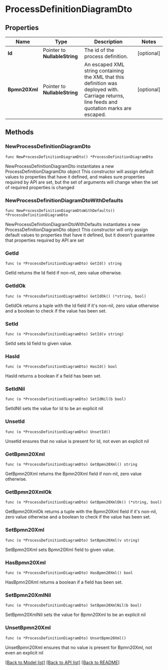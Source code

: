 # ProcessDefinitionDiagramDto

## Properties

Name | Type | Description | Notes
------------ | ------------- | ------------- | -------------
**Id** | Pointer to **NullableString** | The id of the process definition. | [optional] 
**Bpmn20Xml** | Pointer to **NullableString** | An escaped XML string containing the XML that this definition was deployed with. Carriage returns, line feeds and quotation marks are escaped. | [optional] 

## Methods

### NewProcessDefinitionDiagramDto

`func NewProcessDefinitionDiagramDto() *ProcessDefinitionDiagramDto`

NewProcessDefinitionDiagramDto instantiates a new ProcessDefinitionDiagramDto object
This constructor will assign default values to properties that have it defined,
and makes sure properties required by API are set, but the set of arguments
will change when the set of required properties is changed

### NewProcessDefinitionDiagramDtoWithDefaults

`func NewProcessDefinitionDiagramDtoWithDefaults() *ProcessDefinitionDiagramDto`

NewProcessDefinitionDiagramDtoWithDefaults instantiates a new ProcessDefinitionDiagramDto object
This constructor will only assign default values to properties that have it defined,
but it doesn't guarantee that properties required by API are set

### GetId

`func (o *ProcessDefinitionDiagramDto) GetId() string`

GetId returns the Id field if non-nil, zero value otherwise.

### GetIdOk

`func (o *ProcessDefinitionDiagramDto) GetIdOk() (*string, bool)`

GetIdOk returns a tuple with the Id field if it's non-nil, zero value otherwise
and a boolean to check if the value has been set.

### SetId

`func (o *ProcessDefinitionDiagramDto) SetId(v string)`

SetId sets Id field to given value.

### HasId

`func (o *ProcessDefinitionDiagramDto) HasId() bool`

HasId returns a boolean if a field has been set.

### SetIdNil

`func (o *ProcessDefinitionDiagramDto) SetIdNil(b bool)`

 SetIdNil sets the value for Id to be an explicit nil

### UnsetId
`func (o *ProcessDefinitionDiagramDto) UnsetId()`

UnsetId ensures that no value is present for Id, not even an explicit nil
### GetBpmn20Xml

`func (o *ProcessDefinitionDiagramDto) GetBpmn20Xml() string`

GetBpmn20Xml returns the Bpmn20Xml field if non-nil, zero value otherwise.

### GetBpmn20XmlOk

`func (o *ProcessDefinitionDiagramDto) GetBpmn20XmlOk() (*string, bool)`

GetBpmn20XmlOk returns a tuple with the Bpmn20Xml field if it's non-nil, zero value otherwise
and a boolean to check if the value has been set.

### SetBpmn20Xml

`func (o *ProcessDefinitionDiagramDto) SetBpmn20Xml(v string)`

SetBpmn20Xml sets Bpmn20Xml field to given value.

### HasBpmn20Xml

`func (o *ProcessDefinitionDiagramDto) HasBpmn20Xml() bool`

HasBpmn20Xml returns a boolean if a field has been set.

### SetBpmn20XmlNil

`func (o *ProcessDefinitionDiagramDto) SetBpmn20XmlNil(b bool)`

 SetBpmn20XmlNil sets the value for Bpmn20Xml to be an explicit nil

### UnsetBpmn20Xml
`func (o *ProcessDefinitionDiagramDto) UnsetBpmn20Xml()`

UnsetBpmn20Xml ensures that no value is present for Bpmn20Xml, not even an explicit nil

[[Back to Model list]](../README.md#documentation-for-models) [[Back to API list]](../README.md#documentation-for-api-endpoints) [[Back to README]](../README.md)


